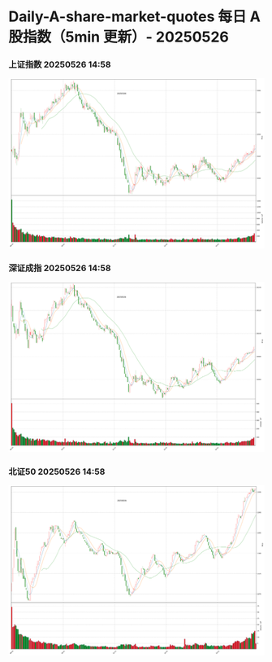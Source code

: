 
# Daily-A-share-market-quotes 每日 A 股指数（5min 更新）- 20250526

### 上证指数 20250526 14:58
![](./fig/2025/5/20250526-sh000001.png)

### 深证成指 20250526 14:58
![](./fig/2025/5/20250526-sz399001.png)

### 北证50 20250526 14:58
![](./fig/2025/5/20250526-bj899050.png)
